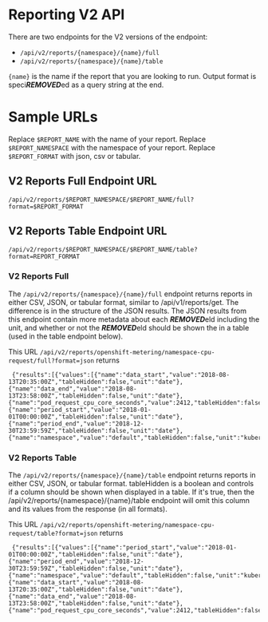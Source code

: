 # Reporting V2 API

There are two endpoints for the V2 versions of the endpoint:

- `/api/v2/reports/{namespace}/{name}/full`
- `/api/v2/reports/{namespace}/{name}/table`

`{name}` is the name if the report that you are looking to run. Output format is speci***REMOVED***ed as a query string at the end.

# Sample URLs

Replace `$REPORT_NAME` with the name of your report.
Replace `$REPORT_NAMESPACE` with the namespace of your report.
Replace `$REPORT_FORMAT` with json, csv or tabular.

## V2 Reports Full Endpoint URL

```
/api/v2/reports/$REPORT_NAMESPACE/$REPORT_NAME/full?format=$REPORT_FORMAT
```

## V2 Reports Table Endpoint URL

```
/api/v2/reports/$REPORT_NAMESPACE/$REPORT_NAME/table?format=REPORT_FORMAT
```

### V2 Reports Full

The `/api/v2/reports/{namespace}/{name}/full` endpoint returns reports in either CSV, JSON, or tabular format, similar to /api/v1/reports/get. The difference is in the structure of the JSON results. The JSON results from this endpoint contain more metadata about each ***REMOVED***eld including the unit, and whether or not the ***REMOVED***eld should be shown the in a table (used in the table endpoint below).

This URL `/api/v2/reports/openshift-metering/namespace-cpu-request/full?format=json` returns

```
 {"results":[{"values":[{"name":"data_start","value":"2018-08-13T20:35:00Z","tableHidden":false,"unit":"date"},{"name":"data_end","value":"2018-08-13T23:58:00Z","tableHidden":false,"unit":"date"},{"name":"pod_request_cpu_core_seconds","value":2412,"tableHidden":false,"unit":"cpu_core_seconds"},{"name":"period_start","value":"2018-01-01T00:00:00Z","tableHidden":false,"unit":"date"},{"name":"period_end","value":"2018-12-30T23:59:59Z","tableHidden":false,"unit":"date"},{"name":"namespace","value":"default","tableHidden":false,"unit":"kubernetes_namespace"}]},
 ```

### V2 Reports Table

 The `/api/v2/reports/{namespace}/{name}/table` endpoint returns reports in either CSV, JSON, or tabular format.  tableHidden is a boolean and controls if a column should be shown when displayed in a table. If it's true, then the /api/v2/reports/{namespace}/{name}/table endpoint will omit this column and its values from the response (in all formats).

 This URL  `/api/v2/reports/openshift-metering/namespace-cpu-request/table?format=json` returns

```
 {"results":[{"values":[{"name":"period_start","value":"2018-01-01T00:00:00Z","tableHidden":false,"unit":"date"},{"name":"period_end","value":"2018-12-30T23:59:59Z","tableHidden":false,"unit":"date"},{"name":"namespace","value":"default","tableHidden":false,"unit":"kubernetes_namespace"},{"name":"data_start","value":"2018-08-13T20:35:00Z","tableHidden":false,"unit":"date"},{"name":"data_end","value":"2018-08-13T23:58:00Z","tableHidden":false,"unit":"date"},{"name":"pod_request_cpu_core_seconds","value":2412,"tableHidden":false,"unit":"cpu_core_seconds"}]},
 ```
